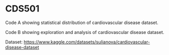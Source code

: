 # CDS501

Code A showing statistical distribution of cardiovascular disease dataset. 

Code B showing exploration and analysis of cardiovascular disease dataset. 


Dataset: https://www.kaggle.com/datasets/sulianova/cardiovascular-disease-dataset
